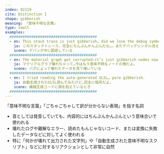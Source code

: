 ```yaml
---
index: 02119
cite: Distinction I
shape: gibberish
meaning: 「意味不明な言葉」
type: small
examples:
  ########################################
  - en: This stack trace is just gibberish… did we lose the debug symbols again?
    ja: このスタックトレース、完全にちんぷんかんぷんだな…。またデバッグシンボル消えた？
    scene: デバッグ中に困惑している
  ########################################
  - en: The material graph got corrupted—it’s just gibberish nodes now.
    ja: マテリアルグラフ壊れちゃって…今はもう意味不明なノードの塊だよ。
    scene: バグによって壊れたデータを見て嘆いている
  ########################################
  - en: I tried reading the auto-generated GLSL… pure gibberish.
    ja: 自動生成されたGLSL読んでみたけど…完全に暗号だよ。
    scene: 機械生成コードに頭を抱えているとき
  ########################################
---
```


「意味不明な言葉」「ごちゃごちゃして訳が分からない表現」を指す名詞

- 音としては発音していても、内容的にはちんぷんかんぷんという意味合いで使われる
- 壊れたログや難解なエラー、読めたもんじゃないコード、または変換に失敗したデータなどに対してよく使われる
- 特に「何かが壊れて出力された文字列」や「自動生成された意味不明なスクリプト」などに対するリアクションとして非常に自然
